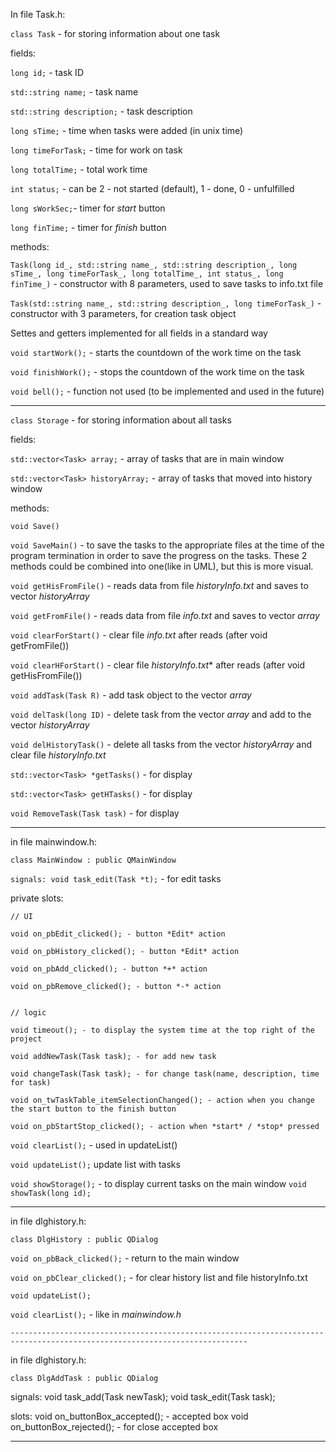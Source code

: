 In file Task.h:

`class Task` - for storing information about one task


fields:

  `long id;` - task ID
  
  `std::string name;` - task name 
  
  `std::string description;` - task description
  
  `long sTime;` - time when tasks were added (in unix time)
  
  `long timeForTask;` - time for work on task  
  
  `long totalTime;` - total work time   
  
  `int status;` - can be 2 - not started (default), 1 - done, 0 - unfulfilled  
  
  `long sWorkSec;`- timer for *start* button  
  
  `long finTime;` - timer for *finish* button
  
  
 methods:

`Task(long id_, std::string name_, std::string description_, long sTime_, long timeForTask_, long totalTime_, int status_, long finTime_)` -
constructor with 8 parameters, used to save tasks to info.txt file

`Task(std::string name_, std::string description_, long timeForTask_)` - constructor with 3 parameters, for  creation task object 

Settes and getters implemented for all fields in a standard way

`void startWork();` - starts the countdown of the work time on the task

`void finishWork();` - stops the countdown of the work time on the task

`void bell();` - function not used (to be implemented and used in the future)

-------------------------------------------------------------------------------------------------------------------------------------

`class Storage` - for storing information about all tasks


fields:

`std::vector<Task> array;` - array of tasks that are in main window

`std::vector<Task> historyArray;` - array of tasks that moved into history window

methods:

 `void Save()` 
 
 `void SaveMain()` - 
to save the tasks to the appropriate files at the time of the program termination in order to save the progress on the tasks. 
These 2 methods could be combined into one(like in UML), but this is more visual.

 `void getHisFromFile()` - reads data from file *historyInfo.txt* and saves to vector *historyArray*
 
 `void getFromFile()` - reads data from file *info.txt* and saves to vector *array*
 
 `void clearForStart()` - clear file *info.txt* after reads (after void getFromFile())
 
 `void clearHForStart()` - clear file *historyInfo.txt** after reads (after void getHisFromFile())
 
 `void addTask(Task R)` - add task object to the vector *array*
 
 `void delTask(long ID)` - delete task from the vector *array* and add to the vector *historyArray*
 
 `void delHistoryTask()` - delete all tasks from the vector *historyArray* and clear file *historyInfo.txt*
   
 `std::vector<Task> *getTasks()` - for display
 
 `std::vector<Task> getHTasks()` -  for display
 
 `void RemoveTask(Task task)` - for display

  ----------------------------------------------------------------------------------------------------------------------------
in file mainwindow.h:

`class MainWindow : public QMainWindow`

`signals: void task_edit(Task *t);` - for edit tasks

private slots:

    // UI
    
    void on_pbEdit_clicked(); - button *Edit* action
    
    void on_pbHistory_clicked(); - button *Edit* action
    
    void on_pbAdd_clicked(); - button *+* action
    
    void on_pbRemove_clicked(); - button *-* action
    

    // logic
    
    void timeout(); - to display the system time at the top right of the project
    
    void addNewTask(Task task); - for add new task
    
    void changeTask(Task task); - for change task(name, description, time for task)
    
    void on_twTaskTable_itemSelectionChanged(); - action when you change the start button to the finish button 
    
    void on_pbStartStop_clicked(); - action when *start* / *stop* pressed
    
    
   `void clearList();` - used in updateList()
   
   `void updateList();` update list with tasks
   
   `void showStorage();` - to display current tasks on the main window
   `void showTask(long id);` 
   
   -------------------------------------------------------------------------------------------------------------------------

in file dlghistory.h:

`class DlgHistory : public QDialog`


 `void on_pbBack_clicked();` - return to the main window
  
 `void on_pbClear_clicked();` - for clear history list and file historyInfo.txt
  
 `void updateList();`
 
 `void clearList();` - like in *mainwindow.h*
 
 
    ---------------------------------------------------------------------------------------------------------------------------
    
in file dlghistory.h:

`class DlgAddTask : public QDialog`

signals:
    void task_add(Task newTask); 
    void task_edit(Task task);
    
slots:
    void on_buttonBox_accepted(); - accepted box 
    void on_buttonBox_rejected(); - for close accepted box 

---------------------------------------------------------------------------------------------------------------------------------





